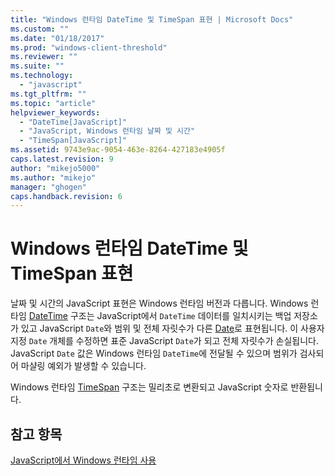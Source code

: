 ```yaml
---
title: "Windows 런타임 DateTime 및 TimeSpan 표현 | Microsoft Docs"
ms.custom: ""
ms.date: "01/18/2017"
ms.prod: "windows-client-threshold"
ms.reviewer: ""
ms.suite: ""
ms.technology: 
  - "javascript"
ms.tgt_pltfrm: ""
ms.topic: "article"
helpviewer_keywords: 
  - "DateTime[JavaScript]"
  - "JavaScript, Windows 런타임 날짜 및 시간"
  - "TimeSpan[JavaScript]"
ms.assetid: 9743e9ac-9054-463e-8264-427183e4905f
caps.latest.revision: 9
author: "mikejo5000"
ms.author: "mikejo"
manager: "ghogen"
caps.handback.revision: 6
---
```

# Windows 런타임 DateTime 및 TimeSpan 표현
날짜 및 시간의 JavaScript 표현은 Windows 런타임 버전과 다릅니다.  Windows 런타임 [DateTime](http://msdn.microsoft.com/library/windows/apps/windows.foundation.datetime.aspx) 구조는 JavaScript에서 `DateTime` 데이터를 일치시키는 백업 저장소가 있고 JavaScript `Date`와 범위 및 전체 자릿수가 다른 [Date](../javascript/reference/date-object-javascript.md)로 표현됩니다.  이 사용자 지정 `Date` 개체를 수정하면 표준 JavaScript `Date`가 되고 전체 자릿수가 손실됩니다.  JavaScript `Date` 값은 Windows 런타임 `DateTime`에 전달될 수 있으며 범위가 검사되어 마샬링 예외가 발생할 수 있습니다.  
  
 Windows 런타임 [TimeSpan](http://msdn.microsoft.com/ko-kr/c5defb66-819c-4796-85b5-07ed249a5d86) 구조는 밀리초로 변환되고 JavaScript 숫자로 반환됩니다.  
  
## 참고 항목  
 [JavaScript에서 Windows 런타임 사용](../jswinrt/using-the-windows-runtime-in-javascript.md)